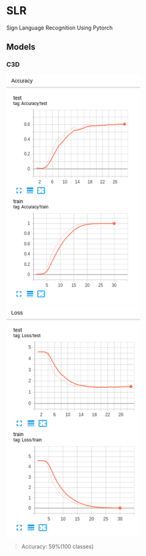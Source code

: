 # SLR
Sign Language Recognition Using Pytorch

## Models

### C3D

<img src="cnn3d_acc.png" height=600 width=350> <img src="cnn3d_loss.png" height=600 width=350>

> Accuracy: 59%(100 classes)

